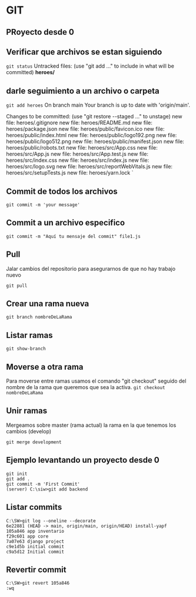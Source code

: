 # GIT

## PRoyecto desde 0

## Verificar que archivos se estan siguiendo

`git status`
Untracked files: (use "git add <file>..." to include in what will be committed)
**heroes/**

## darle seguimiento a un archivo o carpeta

`git add heroes`
On branch main
Your branch is up to date with 'origin/main'.

Changes to be committed:
(use "git restore --staged <file>..." to unstage)
new file: heroes/.gitignore
new file: heroes/README.md
new file: heroes/package.json
new file: heroes/public/favicon.ico
new file: heroes/public/index.html
new file: heroes/public/logo192.png
new file: heroes/public/logo512.png
new file: heroes/public/manifest.json
new file: heroes/public/robots.txt
new file: heroes/src/App.css
new file: heroes/src/App.js
new file: heroes/src/App.test.js
new file: heroes/src/index.css
new file: heroes/src/index.js
new file: heroes/src/logo.svg
new file: heroes/src/reportWebVitals.js
new file: heroes/src/setupTests.js
new file: heroes/yarn.lock `

## Commit de todos los archivos

`git commit -m 'your message'`

## Commit a un archivo especifico

`git commit -m "Aquí tu mensaje del commit" file1.js`

## Pull

Jalar cambios del repositorio para asegurarnos de que no hay trabajo nuevo

`git pull`

## Crear una rama nueva

`git branch nombreDeLaRama`

## Listar ramas

`git show-branch`

## Moverse a otra rama

Para moverse entre ramas usamos el comando "git checkout" seguido del nombre de la rama que queremos que sea la activa.
`git checkout nombreDeLaRama`

## Unir ramas

Mergeamos sobre master (rama actual) la rama en la que tenemos los cambios (develop)

`git merge development`

## Ejemplo levantando un proyecto desde 0

```git
git init
git add .
git commit -m 'First Commit'
(server) C:\siw>git add backend
```

## Listar commits

```git
C:\SW>git log --oneline --decorate
6e22881 (HEAD -> main, origin/main, origin/HEAD) install-yapf
105a846 app inventario
f29c601 app core
7a07e63 django project
c9e1d5b initial commit
c9a5d12 Initial commit
```

## Revertir commit

```git
C:\SW>git revert 105a846
:wq
```
